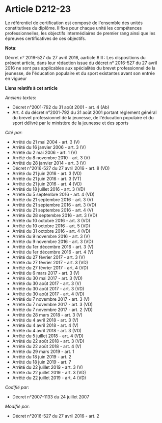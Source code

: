 # Article D212-23

Le référentiel de certification est composé de l'ensemble des unités constitutives du diplôme. Il fixe pour chaque unité les
compétences professionnelles, les objectifs intermédiaires de premier rang ainsi que les épreuves certificatives de ces
objectifs.

**Nota:**

Décret n° 2016-527 du 27 avril 2016, aarticle 8 II : Les dispositions du présent article, dans leur rédaction issue du décret
n° 2016-527 du 27 avril 2016 ne sont pas applicables aux spécialités du brevet professionnel de la jeunesse, de l'éducation
populaire et du sport existantes avant son entrée en vigueur

**Liens relatifs à cet article**

_Anciens textes_:

  - Décret n°2001-792 du 31 août 2001 - art. 4 (Ab)
  - Art. 4 du décret n°2001-792 du 31 août 2001 portant règlement général du brevet professionnel de la jeunesse, de l'éducation populaire et du sport délivré par le ministère de la jeunesse et des sports

_Cité par_:

  - Arrêté du 21 mai 2004 - art. 3 (V)
  - Arrêté du 16 janvier 2006 - art. 3 (V)
  - Arrêté du 2 mai 2006 - art. 1 (V)
  - Arrêté du 8 novembre 2010 - art. 3 (V)
  - Arrêté du 28 janvier 2014 - art. 3 (V)
  - Décret n°2016-527 du 27 avril 2016 - art. 8 (VD)
  - Arrêté du 21 juin 2016 - art. 3 (VD)
  - Arrêté du 21 juin 2016 - art. 3 (VT)
  - Arrêté du 21 juin 2016 - art. 4 (VD)
  - Arrêté du 18 juillet 2016 - art. 3 (VD)
  - Arrêté du 5 septembre 2016 - art. 4 (VD)
  - Arrêté du 21 septembre 2016 - art. 3 (V)
  - Arrêté du 21 septembre 2016 - art. 3 (VD)
  - Arrêté du 21 septembre 2016 - art. 4 (V)
  - Arrêté du 28 septembre 2016 - art. 3 (VD)
  - Arrêté du 10 octobre 2016 - art. 3 (VD)
  - Arrêté du 10 octobre 2016 - art. 5 (VD)
  - Arrêté du 31 octobre 2016 - art. 4 (VD)
  - Arrêté du 9 novembre 2016 - art. 3 (V)
  - Arrêté du 9 novembre 2016 - art. 3 (VD)
  - Arrêté du 1er décembre 2016 - art. 3 (V)
  - Arrêté du 1er décembre 2016 - art. 4 (V)
  - Arrêté du 27 février 2017 - art. 3 (V)
  - Arrêté du 27 février 2017 - art. 3 (VD)
  - Arrêté du 27 février 2017 - art. 4 (VD)
  - Arrêté du 6 mars 2017 - art. 3 (V)
  - Arrêté du 30 mai 2017 - art. 3 (VD)
  - Arrêté du 30 août 2017 - art. 3 (V)
  - Arrêté du 30 août 2017 - art. 3 (VD)
  - Arrêté du 30 août 2017 - art. 4 (VD)
  - Arrêté du 7 novembre 2017 - art. 3 (V)
  - Arrêté du 7 novembre 2017 - art. 3 (VD)
  - Arrêté du 7 novembre 2017 - art. 2 (VD)
  - Arrêté du 28 mars 2018 - art. 3 (V)
  - Arrêté du 4 avril 2018 - art. 3 (V)
  - Arrêté du 4 avril 2018 - art. 4 (V)
  - Arrêté du 4 avril 2018 - art. 3 (VD)
  - Arrêté du 5 juillet 2018 - art. 4 (VD)
  - Arrêté du 22 août 2018 - art. 3 (VD)
  - Arrêté du 22 août 2018 - art. 4 (V)
  - Arrêté du 29 mars 2019 - art. 1
  - Arrêté du 18 juin 2019 - art. 2
  - Arrêté du 18 juin 2019 - art. 7
  - Arrêté du 22 juillet 2019 - art. 3 (V)
  - Arrêté du 22 juillet 2019 - art. 3 (VD)
  - Arrêté du 22 juillet 2019 - art. 4 (VD)

_Codifié par_:

  - Décret n°2007-1133 du 24 juillet 2007

_Modifié par_:

  - Décret n°2016-527 du 27 avril 2016 - art. 2
